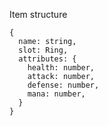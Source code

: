 Item structure 

    {
      name: string,
      slot: Ring,
      attributes: {
        health: number,
        attack: number,
        defense: number,
        mana: number,
      }
    }
